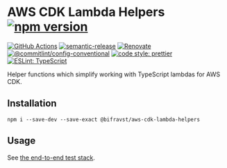 # AWS CDK Lambda Helpers [![npm version](https://img.shields.io/npm/v/@bifravst/aws-cdk-lambda-helpers.svg)](https://www.npmjs.com/package/@bifravst/aws-cdk-lambda-helpers)

[![GitHub Actions](https://github.com/bifravst/aws-cdk-lambda-helpers/workflows/Test%20and%20Release/badge.svg)](https://github.com/bifravst/aws-cdk-lambda-helpers/actions)
[![semantic-release](https://img.shields.io/badge/%20%20%F0%9F%93%A6%F0%9F%9A%80-semantic--release-e10079.svg)](https://github.com/semantic-release/semantic-release)
[![Renovate](https://img.shields.io/badge/renovate-enabled-brightgreen.svg)](https://renovatebot.com)
[![@commitlint/config-conventional](https://img.shields.io/badge/%40commitlint-config--conventional-brightgreen)](https://github.com/conventional-changelog/commitlint/tree/master/@commitlint/config-conventional)
[![code style: prettier](https://img.shields.io/badge/code_style-prettier-ff69b4.svg)](https://github.com/prettier/prettier/)
[![ESLint: TypeScript](https://img.shields.io/badge/ESLint-TypeScript-blue.svg)](https://github.com/typescript-eslint/typescript-eslint)

Helper functions which simplify working with TypeScript lambdas for AWS CDK.

## Installation

    npm i --save-dev --save-exact @bifravst/aws-cdk-lambda-helpers

## Usage

See [the end-to-end test stack](./cdk/e2e.ts).
